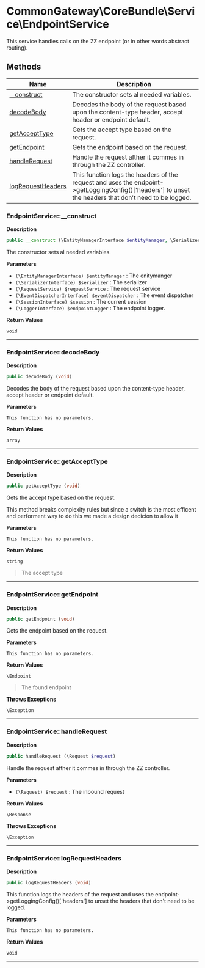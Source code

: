 # CommonGateway\CoreBundle\Service\EndpointService  

This service handles calls on the ZZ endpoint (or in other words abstract routing).





## Methods

| Name | Description |
|------|-------------|
|[__construct](#endpointservice__construct)|The constructor sets al needed variables.|
|[decodeBody](#endpointservicedecodebody)|Decodes the body of the request based upon the content-type header, accept header or endpoint default.|
|[getAcceptType](#endpointservicegetaccepttype)|Gets the accept type based on the request.|
|[getEndpoint](#endpointservicegetendpoint)|Gets the endpoint based on the request.|
|[handleRequest](#endpointservicehandlerequest)|Handle the request afther it commes in through the ZZ controller.|
|[logRequestHeaders](#endpointservicelogrequestheaders)|This function logs the headers of the request and uses the endpoint->getLoggingConfig()['headers'] to unset the headers that don't need to be logged.|




### EndpointService::__construct  

**Description**

```php
public __construct (\EntityManagerInterface $entityManager, \SerializerInterface $serializer, \RequestService $requestService, \EventDispatcherInterface $eventDispatcher, \SessionInterface $session, \LoggerInterface $endpointLogger)
```

The constructor sets al needed variables. 

 

**Parameters**

* `(\EntityManagerInterface) $entityManager`
: The enitymanger  
* `(\SerializerInterface) $serializer`
: The serializer  
* `(\RequestService) $requestService`
: The request service  
* `(\EventDispatcherInterface) $eventDispatcher`
: The event dispatcher  
* `(\SessionInterface) $session`
: The current session  
* `(\LoggerInterface) $endpointLogger`
: The endpoint logger.  

**Return Values**

`void`


<hr />


### EndpointService::decodeBody  

**Description**

```php
public decodeBody (void)
```

Decodes the body of the request based upon the content-type header, accept header or endpoint default. 

 

**Parameters**

`This function has no parameters.`

**Return Values**

`array`




<hr />


### EndpointService::getAcceptType  

**Description**

```php
public getAcceptType (void)
```

Gets the accept type based on the request. 

This method breaks complexity rules but since a switch is the most efficent and performent way to do this we made a design decicion to allow it 

**Parameters**

`This function has no parameters.`

**Return Values**

`string`

> The accept type


<hr />


### EndpointService::getEndpoint  

**Description**

```php
public getEndpoint (void)
```

Gets the endpoint based on the request. 

 

**Parameters**

`This function has no parameters.`

**Return Values**

`\Endpoint`

> The found endpoint


**Throws Exceptions**


`\Exception`


<hr />


### EndpointService::handleRequest  

**Description**

```php
public handleRequest (\Request $request)
```

Handle the request afther it commes in through the ZZ controller. 

 

**Parameters**

* `(\Request) $request`
: The inbound request  

**Return Values**

`\Response`




**Throws Exceptions**


`\Exception`


<hr />


### EndpointService::logRequestHeaders  

**Description**

```php
public logRequestHeaders (void)
```

This function logs the headers of the request and uses the endpoint->getLoggingConfig()['headers'] to unset the headers that don't need to be logged. 

 

**Parameters**

`This function has no parameters.`

**Return Values**

`void`




<hr />

